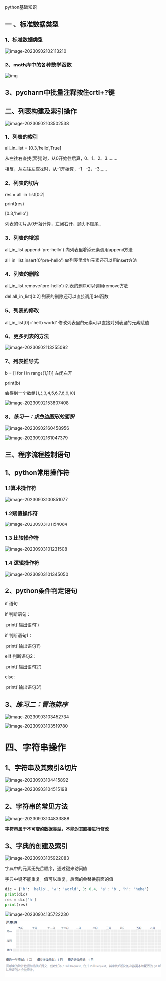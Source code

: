python基础知识

## 一 、标准数据类型

### 1、标准数据类型

![image-20230902102113210](C:\Users\13343\AppData\Roaming\Typora\typora-user-images\image-20230902102113210.png)

### 2、math库中的各种数学函数

![img](https://p.ananas.chaoxing.com/star3/origin/b00a4a521dbf1c26883ee39d00cb05b3.png)

## 3、pycharm中批量注释按住crtl+?键

## 二、列表构建及索引操作

![image-20230902103502538](C:\Users\13343\AppData\Roaming\Typora\typora-user-images\image-20230902103502538.png)

### 1、列表的索引

all_in_list = [0.3,'hello',True]

从左往右查找(索引)时，从0开始往后算，0、1、2、3........

相反，从右往左查找时，从-1开始算，-1，-2，-3......

### 2、列表的切片

res = all_in_list[0:2]

print(res)

[0.3,'hello']

列表的切片从0开始计算，左闭右开，顾头不顾尾..

### 3、列表的增添

all_in_list.append('pre-hello')  向列表里增添元素调用append方法

all_in_list.insert(0,'pre-hello') 向列表里增加元素还可以用insert方法

### 4、列表的删除

all_in_list.remove('pre-hello')  列表的删除可以调用remove方法

del all_in_list[0:2]   列表的删除还可以直接调用del函数

### 5、列表的修改

all_in_list[0]='hello world'  修改列表里的元素可以直接对列表里的元素赋值

### 6、更多列表的方法

![image-20230902113255092](C:\Users\13343\AppData\Roaming\Typora\typora-user-images\image-20230902113255092.png)

### 7、列表推导式

b = [i for i in range(1,11)]  左闭右开

print(b)

会得到一个数组[1,2,3,4,5,6,7,8,9,10]

![image-20230902153807408](C:\Users\13343\AppData\Roaming\Typora\typora-user-images\image-20230902153807408.png)

### 8、***练习一：求曲边图形的面积***

![image-20230902160458956](C:\Users\13343\AppData\Roaming\Typora\typora-user-images\image-20230902160458956.png)

![image-20230902161047379](C:\Users\13343\AppData\Roaming\Typora\typora-user-images\image-20230902161047379.png)

## 三、程序流程控制语句

## 1、python常用操作符

### 1.1算术操作符

![image-20230903100851077](C:\Users\13343\AppData\Roaming\Typora\typora-user-images\image-20230903100851077.png)

### 1.2赋值操作符

![image-20230903101154084](C:\Users\13343\AppData\Roaming\Typora\typora-user-images\image-20230903101154084.png)

### 1.3 比较操作符

![image-20230903101231508](C:\Users\13343\AppData\Roaming\Typora\typora-user-images\image-20230903101231508.png)

### 1.4 逻辑操作符

![image-20230903101345050](C:\Users\13343\AppData\Roaming\Typora\typora-user-images\image-20230903101345050.png)

## 2、python条件判定语句

if 语句

if 判断语句：

​    print('输出语句')

if 判断语句1：

​    print('输出语句1')

elif 判断语句2：

​	print('输出语句2')

else:

​	print('输出语句3')

## 3、***练习二：冒泡排序***

![image-20230903103452734](C:\Users\13343\AppData\Roaming\Typora\typora-user-images\image-20230903103452734.png)

![image-20230903103519780](C:\Users\13343\AppData\Roaming\Typora\typora-user-images\image-20230903103519780.png)

# 四、字符串操作

## 1、字符串及其索引&切片

![image-20230903104415892](C:\Users\13343\AppData\Roaming\Typora\typora-user-images\image-20230903104415892.png)

![image-20230903104515198](C:\Users\13343\AppData\Roaming\Typora\typora-user-images\image-20230903104515198.png)

## 2、字符串的常见方法

![image-20230903104833888](C:\Users\13343\AppData\Roaming\Typora\typora-user-images\image-20230903104833888.png)

**字符串属于不可变的数据类型，不能对其直接进行修改**

## 3、字典的创建及索引

![image-20230903105922083](C:\Users\13343\AppData\Roaming\Typora\typora-user-images\image-20230903105922083.png)

字典中的元素无先后顺序，通过键来访问值

字典中键不能重复，值可以重复，后面的会替换前面的值

```python
dic = {'h': 'hello', 'w': 'world', 0: 0.4, 'a': 'b', 'h': 'hehe'}
print(dic)
res = dic['h']
print(res)
```

![image-20230904135722230](E:\python学习\python基础知识.assets\image-20230904135722230.png)

![image-20230904135828256](python%E5%9F%BA%E7%A1%80%E7%9F%A5%E8%AF%86.assets/image-20230904135828256.png)
